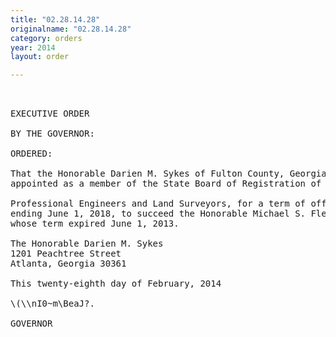 ```yaml
---
title: "02.28.14.28"
originalname: "02.28.14.28"
category: orders
year: 2014
layout: order

---
```

<pre>
 

EXECUTIVE ORDER

BY THE GOVERNOR:

ORDERED:

That the Honorable Darien M. Sykes of Fulton County, Georgia, is
appointed as a member of the State Board of Registration of

Professional Engineers and Land Surveyors, for a term of office
ending June 1, 2018, to succeed the Honorable Michael S. Fletcher,
whose term expired June 1, 2013.

The Honorable Darien M. Sykes
1201 Peachtree Street
Atlanta, Georgia 30361

This twenty-eighth day of February, 2014

\(\\nI0~m\BeaJ?.

GOVERNOR

</pre>
